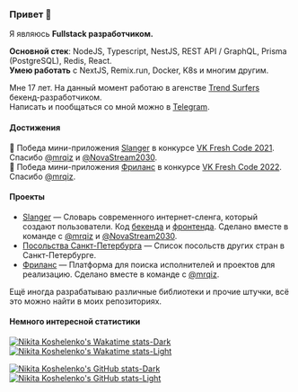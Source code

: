 ### Привет 👋
Я являюсь **Fullstack разработчиком.** <br/>

**Основной стек**: NodeJS, Typescript, NestJS, REST API / GraphQL, Prisma (PostgreSQL), Redis, React. <br />
**Умею работать** с NextJS, Remix.run, Docker, K8s и многим другим.

Мне 17 лет. На данный момент работаю в агенстве [Trend Surfers](https://trendsurfers.ru) бекенд-разработчиком. <br />
Написать и пообщаться со мной можно в [Telegram](https://t.me/itznevikat).

#### Достижения
🎉 Победа мини-приложения [Slanger](https://vk.com/slanger) в конкурсе [VK Fresh Code 2021](https://vk.com/vkappsdev?from=quick_search&w=wall-166562603_3922). Спасибо [@mrqiz](https://github.com/mrqiz) и [@NovaStream2030](https://github.com/NovaStream2030). <br />
🥳 Победа мини-приложения [Фриланс](https://vk.com/app51463173) в конкурсе [VK Fresh Code 2022](https://vk.com/vkappsdev?z=video-166562603_456239103%2Fd66ce64d1602cd2c2c%2Fpl_wall_-166562603). Спасибо [@mrqiz](https://github.com/mrqiz).

#### Проекты
- [Slanger](https://vk.com/slanger) — Словарь современного интернет-сленга, который создают пользователи. Код [бекенда](https://github.com/cteamdev/slanger-backend) и [фронтенда](https://github.com/cteamdev/slanger-frontend). Сделано вместе в команде с [@mrqiz](https://github.com/mrqiz) и [@NovaStream2030](https://github.com/NovaStream2030).
- [Посольства Санкт-Петербурга](https://vk.com/embassyapp) — Список посольств других стран в Санкт-Петербурге.
- [Фриланс](https://vk.com/app51463173) — Платформа для поиска исполнителей и проектов для реализацию. Сделано вместе в команде с [@mrqiz](https://github.com/mrqiz).

Ещё иногда разрабатываю различные библиотеки и прочие штучки, всё это можно найти в моих репозиториях.

#### Немного интересной статистики
[![Nikita Koshelenko's Wakatime stats-Dark](https://github-readme-stats.vercel.app/api/wakatime?username=nikitakoschelenko&theme=dark&locale=en#gh-dark-mode-only)](https://github.com/ItzNeviKat/ItzNeviKat#gh-dark-mode-only)
[![Nikita Koshelenko's Wakatime stats-Light](https://github-readme-stats.vercel.app/api/wakatime?username=nikitakoschelenko&theme=light&locale=en#gh-light-mode-only)](https://github.com/ItzNeviKat/ItzNeviKat#gh-light-mode-only)

[![Nikita Koshelenko's GitHub stats-Dark](https://github-readme-stats.vercel.app/api?username=nikitakoschelenko&show_icons=true&theme=dark&locale=en#gh-dark-mode-only)](https://github.com/ItzNeviKat/ItzNeviKat#gh-dark-mode-only)
[![Nikita Koshelenko's GitHub stats-Light](https://github-readme-stats.vercel.app/api?username=nikitakoschelenko&show_icons=true&theme=light&locale=en#gh-light-mode-only)](https://github.com/ItzNeviKat/ItzNeviKat#gh-light-mode-only)
